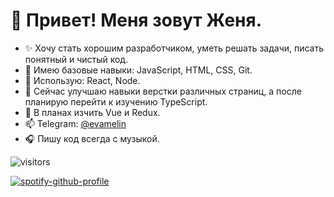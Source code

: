 # 👋 Привет! Меня зовут Женя.
- ✨ Хочу стать хорошим разработчиком, уметь решать задачи, писать понятный и чистый код.
- :hatched_chick: Имею базовые навыки: JavaScript, HTML, CSS, Git.
- :hatched_chick: Использую: React, Node.
- 🌱 Сейчас улучшаю навыки верстки различных страниц, а после планирую перейти к изучению TypeScript.
- 📆 В планах изчить Vue и Redux.
- 📫 Telegram: [@evamelin](http://t-do.ru/evamelin "Telegram")
- :headphones: Пишу код всегда с музыкой.

 ![visitors](https://visitor-badge.glitch.me/badge?page_id=Nox94.page.id)
 
 [![spotify-github-profile](https://spotify-github-profile.vercel.app/api/view?uid=31ynqjbde6qiskvpdllqmlosrmgi&cover_image=true&theme=default)](https://spotify-github-profile.vercel.app/api/view?uid=31ynqjbde6qiskvpdllqmlosrmgi&redirect=true)

<!---
Nox94/Nox94 is a ✨ special ✨ repository because its `README.md` (this file) appears on your GitHub profile.
You can click the Preview link to take a look at your changes.
--->
